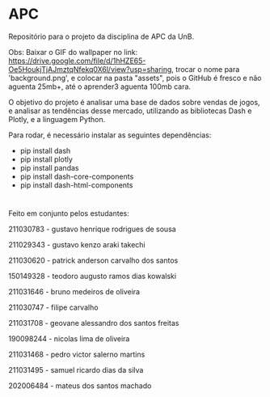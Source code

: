 # APC
Repositório para o projeto da disciplina de APC da UnB. 

Obs: Baixar o GIF do wallpaper no link: https://drive.google.com/file/d/1hHZE65-Oe5HoukjTjAJmztqNfekq0X6l/view?usp=sharing, trocar o nome para 'background.png', e colocar na pasta "assets", pois o GitHub é fresco e não aguenta 25mb+, até o aprender3 aguenta 100mb cara.

O objetivo do projeto é analisar uma base de dados sobre vendas de jogos, e analisar as tendências desse mercado, utilizando as bibliotecas Dash e Plotly, e a linguagem Python.

Para rodar, é necessário instalar as seguintes dependências:
- pip install dash
- pip install plotly
- pip install pandas
- pip install dash-core-components
- pip install dash-html-components
# 
Feito em conjunto pelos estudantes:

211030783 - gustavo henrique rodrigues de sousa

211029343 - gustavo kenzo araki takechi

211030620 - patrick anderson carvalho dos santos

150149328 - teodoro augusto ramos dias kowalski

211031646 - bruno medeiros de oliveira

211030747 - filipe carvalho

211031708 - geovane alessandro dos santos freitas

190098244 - nicolas lima de oliveira

211031468 - pedro victor salerno martins

211031495 - samuel ricardo dias da silva

202006484 - mateus dos santos machado
